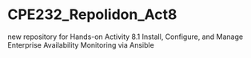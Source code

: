 # CPE232_Repolidon_Act8
new repository for Hands-on Activity 8.1 Install, Configure, and Manage Enterprise Availability Monitoring via Ansible
